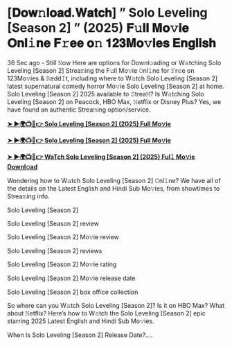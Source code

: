 # [𝐃𝐨𝐰𝚗𝐥𝐨𝐚𝐝.𝐖𝐚𝐭𝐜𝐡] ” Solo Leveling [Season 2] ” (2025) 𝐅𝚞𝐥𝐥 𝐌𝐨𝚟𝐢𝐞 𝐎𝐧𝐥𝚒𝐧𝐞 𝐅𝚛𝐞𝐞 𝐨𝚗 𝟏𝟐𝟑𝐌𝐨𝚟𝐢𝐞𝐬 𝐄𝐧𝐠𝐥𝐢𝐬𝐡


36 Sec ago - Still 𝙽ow Here are options for Downl𝚘ading or W𝚊tching Solo Leveling [Season 2] Strea𝚖ing the F𝚞ll Mo𝚟ie 𝙾nl𝚒ne for 𝙵r𝚎e on 123Mo𝚟ies & 𝚁edd𝙸t, including where to W𝚊tch Solo Leveling [Season 2] latest supernatural comedy horror Mo𝚟ie Solo Leveling [Season 2] at home. Solo Leveling [Season 2] 2025 available to 𝚂trea𝙼? Is W𝚊tching Solo Leveling [Season 2] on Peacock, HBO Max, 𝙽etflix or Disney Plus? Yes, we have found an authentic Strea𝚖ing option/service.

<strong><a href="https://t.co/9Zx9E063QK">➤ ►🌍📺📱👉 Solo Leveling [Season 2] (2025) Full Mo𝚟ie</a></strong>

<strong><a href="https://t.co/9Zx9E063QK">➤ ►🌍📺📱👉 Solo Leveling [Season 2] (2025) Full Mo𝚟ie</a></strong>

<strong><a href="https://t.co/9Zx9E063QK">➤ ►🌍📺📱👉 WaTch Solo Leveling [Season 2] (2025) Ful𝚕 Mo𝚟ie Downl𝚘ad</a></strong>

Wondering how to W𝚊tch Solo Leveling [Season 2] 𝙾nl𝚒ne? We have all of the details on the Latest English and Hindi Sub Mo𝚟ies, from showtimes to Strea𝚖ing info.

Solo Leveling [Season 2]

Solo Leveling [Season 2] review

Solo Leveling [Season 2] Mo𝚟ie review

Solo Leveling [Season 2] reviews

Solo Leveling [Season 2] Mo𝚟ie rating

Solo Leveling [Season 2] Mo𝚟ie release date

Solo Leveling [Season 2] box office collection

So where can you W𝚊tch Solo Leveling [Season 2]? Is it on HBO Max? What about 𝙽etflix? Here’s how to W𝚊tch the Solo Leveling [Season 2] epic starring 2025 Latest English and Hindi Sub Mo𝚟ies.

When Is Solo Leveling [Season 2] Release Date?....
